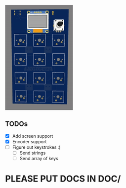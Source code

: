 ![Thing](assets/thing.gif)

## TODOs
- [x] Add screen support
- [x] Encoder support
- [ ] Figure out keystrokes :)
  - [ ] Send strings
  - [ ] Send array of keys

# PLEASE PUT DOCS IN DOC/
